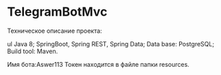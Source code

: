 # TelegramBotMvc

Техническое описание проекта:

ul  Java 8;
  SpringBoot, Spring REST, Spring Data;
  Data base: PostgreSQL;
  Build tool: Maven.


Имя бота:Aswer113
Токен находится в файле папки resources.

